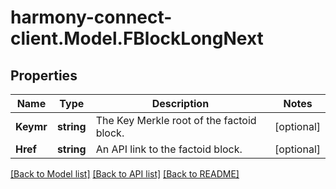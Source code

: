 # harmony-connect-client.Model.FBlockLongNext
## Properties

Name | Type | Description | Notes
------------ | ------------- | ------------- | -------------
**Keymr** | **string** | The Key Merkle root of the factoid block. | [optional] 
**Href** | **string** | An API link to the factoid block. | [optional] 

[[Back to Model list]](../README.md#documentation-for-models) [[Back to API list]](../README.md#documentation-for-api-endpoints) [[Back to README]](../README.md)

